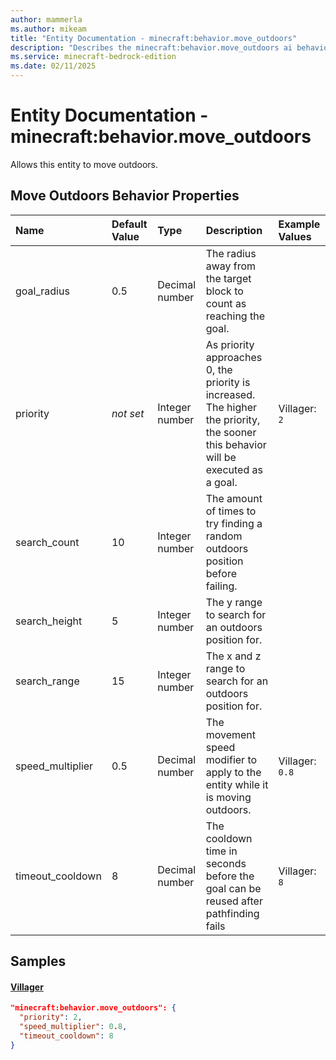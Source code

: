 ```yaml
---
author: mammerla
ms.author: mikeam
title: "Entity Documentation - minecraft:behavior.move_outdoors"
description: "Describes the minecraft:behavior.move_outdoors ai behavior component"
ms.service: minecraft-bedrock-edition
ms.date: 02/11/2025 
---
```


# Entity Documentation - minecraft:behavior.move_outdoors

Allows this entity to move outdoors.


## Move Outdoors Behavior Properties

|Name       |Default Value |Type |Description |Example Values |
|:----------|:-------------|:----|:-----------|:------------- |
| goal_radius | 0.5 | Decimal number | The radius away from the target block to count as reaching the goal. |  | 
| priority | *not set* | Integer number | As priority approaches 0, the priority is increased. The higher the priority, the sooner this behavior will be executed as a goal. | Villager: `2` | 
| search_count | 10 | Integer number | The amount of times to try finding a random outdoors position before failing. |  | 
| search_height | 5 | Integer number | The y range to search for an outdoors position for. |  | 
| search_range | 15 | Integer number | The x and z range to search for an outdoors position for. |  | 
| speed_multiplier | 0.5 | Decimal number | The movement speed modifier to apply to the entity while it is moving outdoors. | Villager: `0.8` | 
| timeout_cooldown | 8 | Decimal number | The cooldown time in seconds before the goal can be reused after pathfinding fails | Villager: `8` | 

## Samples

#### [Villager](https://github.com/Mojang/bedrock-samples/tree/preview/behavior_pack/entities/villager.json)


```json
"minecraft:behavior.move_outdoors": {
  "priority": 2,
  "speed_multiplier": 0.8,
  "timeout_cooldown": 8
}
```
